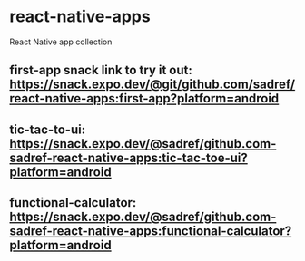 # react-native-apps
React Native app collection

## first-app snack link to try it out: https://snack.expo.dev/@git/github.com/sadref/react-native-apps:first-app?platform=android
## tic-tac-to-ui: https://snack.expo.dev/@sadref/github.com-sadref-react-native-apps:tic-tac-toe-ui?platform=android
## functional-calculator: https://snack.expo.dev/@sadref/github.com-sadref-react-native-apps:functional-calculator?platform=android
